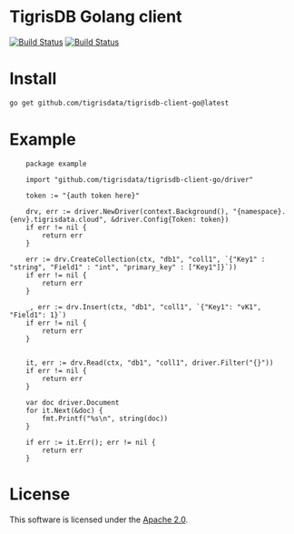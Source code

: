 # TigrisDB Golang client

[![Build Status](https://github.com/tigrisdata/tigrisdb-client-go/workflows/go-test/badge.svg)]()
[![Build Status](https://github.com/tigrisdata/tigrisdb-client-go/workflows/go-lint/badge.svg)]()

# Install

```sh
go get github.com/tigrisdata/tigrisdb-client-go@latest
```

# Example

```golang
    package example

    import "github.com/tigrisdata/tigrisdb-client-go/driver"

    token := "{auth token here}"

	drv, err := driver.NewDriver(context.Background(), "{namespace}.{env}.tigrisdata.cloud", &driver.Config{Token: token})
	if err != nil {
		return err
	}

    err := drv.CreateCollection(ctx, "db1", "coll1", `{"Key1" : "string", "Field1" : "int", "primary_key" : ["Key1"]}`))
    if err != nil {
		return err
    }

    _, err := drv.Insert(ctx, "db1", "coll1", `{"Key1": "vK1", "Field1": 1}`)
    if err != nil {
		return err
    }


    it, err := drv.Read(ctx, "db1", "coll1", driver.Filter("{}"))
    if err != nil {
		return err
    }
	
    var doc driver.Document
    for it.Next(&doc) {
		fmt.Printf("%s\n", string(doc))
    }
	
    if err := it.Err(); err != nil {
		return err
    }
```

# License
This software is licensed under the [Apache 2.0](LICENSE).
